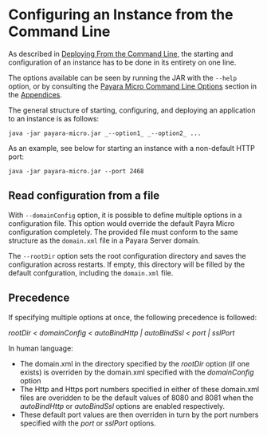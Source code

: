 # Configuring an Instance from the Command Line
As described in [Deploying From the Command Line](../deploying/deploy-cmd-line.md), the starting and configuration of an instance has 
to be done in its entirety on one line.

The options available can be seen by running the JAR with the `--help` option, or by consulting the 
[Payara Micro Command Line Options](../appendices/cmd-line-opts.md) section in the [Appendices](../appendices/appendices.md).

The general structure of starting, configuring, and deploying an application to an instance is as follows:

```Shell
java -jar payara-micro.jar _--option1_ _--option2_ ...
```

As an example, see below for starting an instance with a non-default HTTP port:

```Shell
java -jar payara-micro.jar --port 2468
```

## Read configuration from a file

With `--domainConfig` option, it is possible to define multiple options in a configuration file. This option would override the default Payra Micro configuration completely. 
The provided file must conform to the same structure as the `domain.xml` file in a Payara Server domain.

The `--rootDir` option sets the root configuration directory and saves the configuration across restarts. 
If empty, this directory will be filled by the default confguration, including the `domain.xml` file.

## Precedence
If specifying multiple options at once, the following precedence is followed:

_rootDir < domainConfig < autoBindHttp | autoBindSsl < port | sslPort_

In human language: 

   * The domain.xml in the directory specified by the _rootDir_ option (if one exists) is overriden by the domain.xml specified with the _domainConfig_ option
   * The Http and Https port numbers specified in either of these domain.xml files are overidden to be the default values of 8080 and 8081 when the _autoBindHttp_ or _autoBindSsl_ options are enabled respectively. 
   * These default port values are then overriden in turn by the port numbers specified with the _port_ or _sslPort_ options.
